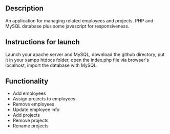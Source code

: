 <h2>Description</h2>

An application for managing related employees and projects. PHP and MySQL database plus some javascript for responsiveness.

<h2>Instructions for launch</h2>

Launch your apache server and MySQL, download the github directory, put it in your xampp htdocs folder, open the index.php file via browser's localhost, import the database with MySQL.

<h2>Functionality</h2>

<ul>
    <li>Add employees</li>
    <li>Assign projects to employees</li>
    <li>Remove employees</li>
    <li>Update employee info</li>
    <li>Add projects</li>
    <li>Remove projects</li>
    <li>Rename projects</li>
</ul>